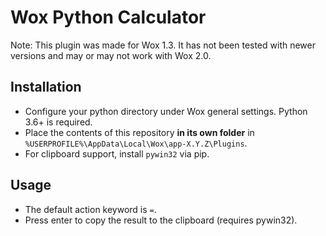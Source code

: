 # Wox Python Calculator

Note: This plugin was made for Wox 1.3. It has not been tested with newer versions and may or may not work with Wox 2.0.

## Installation

- Configure your python directory under Wox general settings. Python 3.6+ is required.
- Place the contents of this repository **in its own folder** in `%USERPROFILE%\AppData\Local\Wox\app-X.Y.Z\Plugins`.
- For clipboard support, install `pywin32` via pip.

## Usage

- The default action keyword is `=`. 
- Press enter to copy the result to the clipboard (requires pywin32).
